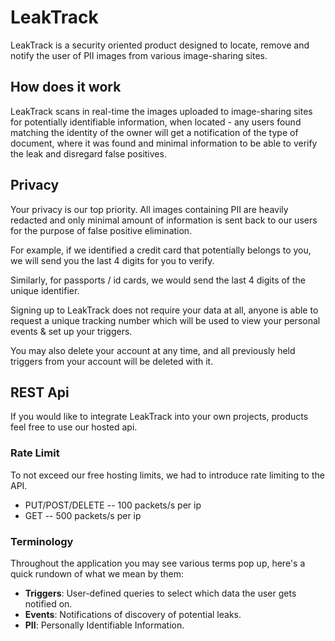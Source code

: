 # LeakTrack
LeakTrack is a security oriented product designed to locate, remove and notify the user of PII images from various image-sharing sites.


## How does it work
LeakTrack scans in real-time the images uploaded to image-sharing sites
for potentially identifiable information, when located - any users found matching
the identity of the owner will get a notification of the type of document, where it
was found and minimal information to be able to verify the leak and disregard false positives.

## Privacy
Your privacy is our top priority. All images containing PII are heavily redacted and only minimal amount of information is sent 
back to our users for the purpose of false positive elimination.

For example, if we identified a credit card that potentially belongs to you, we will
send you the last 4 digits for you to verify.

Similarly, for passports / id cards, we would send the last 4 digits of
the unique identifier.

Signing up to LeakTrack does not require your data at all, anyone is able to request
a unique tracking number which will be used to view your personal events & set up your triggers.

You may also delete your account at any time, and all previously held triggers from your account
will be deleted with it.


## REST Api
If you would like to integrate LeakTrack into your own projects,
products feel free to use our hosted api.

### Rate Limit
To not exceed our free hosting limits, we had to introduce rate limiting to the API.

-   PUT/POST/DELETE -- 100 packets/s per ip
-   GET -- 500 packets/s per ip


### Terminology
Throughout the application you may see various terms pop up, here's a quick rundown of what we mean by them:

- **Triggers**: User-defined queries to select which data the user gets notified on.
- **Events**: Notifications of discovery of potential leaks.
- **PII**: Personally Identifiable Information. 